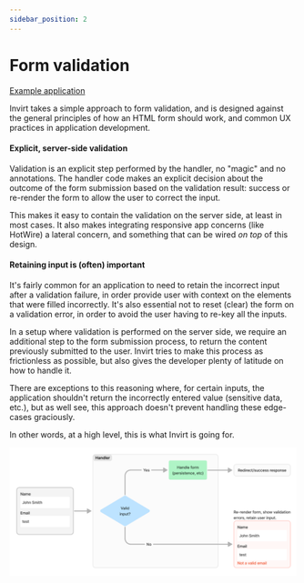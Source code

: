 ```yaml
---
sidebar_position: 2
---
```


# Form validation

[Example application](https://github.com/resoluteworks/invirt/tree/main/examples/form-validation)

Invirt takes a simple approach to form validation, and is designed against the general principles
of how an HTML form should work, and common UX practices in application development.

#### Explicit, server-side validation
Validation is an explicit step performed by the handler, no "magic" and no annotations. The handler code makes an explicit
decision about the outcome of the form submission based on the validation result: success or re-render the form
to allow the user to correct the input.

This makes it easy to contain the validation on the server side, at least in most cases. It also makes integrating
responsive app concerns (like HotWire) a lateral concern, and something that can be wired _on top_ of this design.

#### Retaining input is (often) important
It's fairly common for an application to need to retain the incorrect input after a validation failure, in order
provide user with context on the elements that were filled incorrectly. It's also essential not to reset (clear)
the form on a validation error, in order to avoid the user having to re-key all the inputs.

In a setup where validation is performed on the server side, we require an additional step to the form submission
process, to return the content previously submitted to the user. Invirt tries to make this process as frictionless
as possible, but also gives the developer plenty of latitude on how to handle it.

There are exceptions to this reasoning where, for certain inputs, the application shouldn't return the incorrectly
entered value (sensitive data, etc.), but as well see, this approach doesn't prevent handling these edge-cases graciously.

In other words, at a high level, this is what Invirt is going for.

![Validation](assets/form-validation-concept.png)
